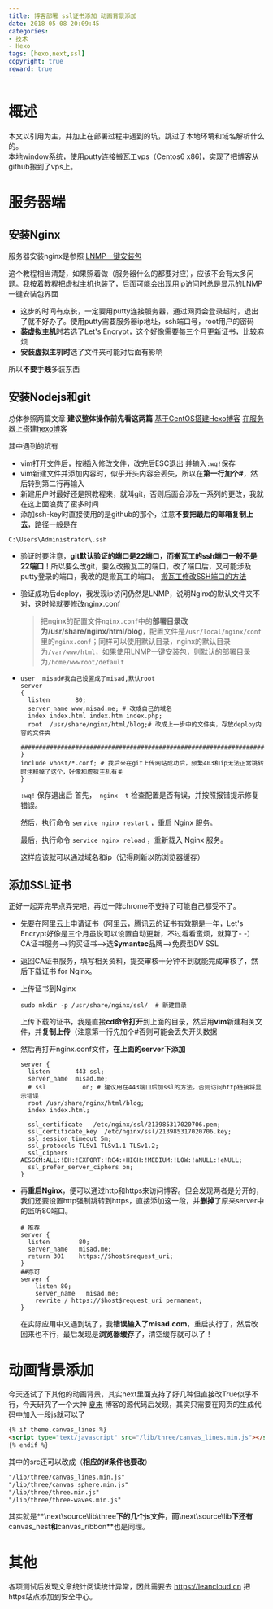 ```yaml
---
title: 博客部署 ssl证书添加 动画背景添加
date: 2018-05-08 20:09:45
categories: 
- 技术
- Hexo
tags: [hexo,next,ssl]
copyright: true
reward: true
---
```

# 概述
本文以引用为主，并加上在部署过程中遇到的坑，跳过了本地环境和域名解析什么的。  
本地window系统，使用putty连接搬瓦工vps（Centos6 x86)，实现了把博客从github搬到了vps上。
<!-- more -->
# 服务器端
## 安装Nginx

服务器安装nginx是参照 [LNMP一键安装包](https://lnmp.org/install.html)

这个教程相当清楚，如果照着做（服务器什么的都要对应），应该不会有太多问题。我按着教程把虚拟主机也装了，后面可能会出现用ip访问时总是显示的LNMP一键安装包界面

* 这步的时间有点长，一定要用putty连接服务器，通过网页会登录超时，退出了就不好办了。使用putty需要服务器ip地址，ssh端口号，root用户的密码
* **装虚拟主机**时若选了Let's Encrypt，这个好像需要每三个月更新证书，比较麻烦
* **安装虚拟主机时**选了文件夹可能对后面有影响

所以**不要手贱**多装东西

## 安装Nodejs和git

总体参照两篇文章  **建议整体操作前先看这两篇** 
[基于CentOS搭建Hexo博客](https://segmentfault.com/a/1190000012907499) 
[在服务器上搭建hexo博客](https://blog.csdn.net/moumaobuchiyu/article/details/70312740)

其中遇到的坑有

* vim打开文件后，按i插入修改文件，改完后ESC退出 并输入`:wq!`保存
* vim新建文件并添加内容时，似乎开头内容会丢失，所以在**第一行加个#**，然后转到第二行再输入
* 新建用户时最好还是照教程来，就叫git，否则后面会涉及一系列的更改，我就在这上面浪费了蛮多时间
* 添加ssh-key时直接使用的是github的那个，注意**不要把最后的邮箱复制上去**，路径一般是在

```
C:\Users\Administrator\.ssh
```

* 验证时要注意，**git默认验证的端口是22端口，而搬瓦工的ssh端口一般不是22端口**！所以要么改git，要么改搬瓦工的端口，改了端口后，又可能涉及putty登录的端口，我改的是搬瓦工的端口。 [搬瓦工修改SSH端口的方法](https://www.banwagong.net/203.html) 

* 验证成功后deploy，我发现ip访问仍然是LNMP，说明Nginx的默认文件夹不对，这时候就要修改nginx.conf

  >把nginx的配置文件`nginx.conf`中的**部署目录改为/usr/share/nginx/html/blog**，配置文件是`/usr/local/nginx/conf`里的`nginx.conf`；同样可以使用默认目录，nginx的默认目录为`/var/www/html`，如果使用LNMP一键安装包，则默认的部署目录为`/home/wwwroot/default`

* ```nginx
  user  misad#我自己设置成了misad,默认root
  server
  {
  	listen       80;
  	server_name www.misad.me; # 改成自己的域名
  	index index.html index.htm index.php;
  	root  /usr/share/nginx/html/blog;# 改成上一步中的文件夹，存放deploy内容的文件夹

  ##########################################################################
  }
  include vhost/*.conf; # 我后来在git上传网站成功后，频繁403和ip无法正常跳转时注释掉了这个，好像和虚拟主机有关
  }
  ```
  `:wq!` 保存退出后
  首先，`  nginx -t ` 检查配置是否有误，并按照报错提示修复错误。

  然后，执行命令 `service nginx restart` ，重启 Nginx 服务。

  最后，执行命令 `service nginx reload` ，重新载入 Nginx 服务。

  这样应该就可以通过域名和ip（记得刷新以防浏览器缓存）


## 添加SSL证书

正好一起弄完早点弄完吧，再过一阵chrome不支持了可能自己都受不了。

* 先要在阿里云上申请证书（阿里云，腾讯云的证书有效期是一年，Let's Encrypt好像是三个月虽说可以设置自动更新，不过看看蛮烦，就算了- -）  
CA证书服务—>购买证书—>选**Symantec**品牌—>免费型DV SSL

* 返回CA证书服务，填写相关资料，提交审核十分钟不到就能完成审核了，然后下载证书 for Nginx。

* 上传证书到Nginx

  ```
  sudo mkdir -p /usr/share/nginx/ssl/  # 新建目录
  ```
  上传下载的证书，我是直接**cd命令打开**到上面的目录，然后用**vim**新建相关文件，并**复制上传**（注意第一行先加个#否则可能会丢失开头数据

* 然后再打开nginx.conf文件，**在上面的server下添加**

  ```nginx
  server {
    listen       443 ssl;
    server_name  misad.me;
    # ssl          on; # 建议用在443端口后加ssl的方法，否则访问http链接将显示错误
    root /usr/share/nginx/html/blog;
    index index.html; 

    ssl_certificate   /etc/nginx/ssl/213985317020706.pem;
    ssl_certificate_key  /etc/nginx/ssl/213985317020706.key;
    ssl_session_timeout 5m;
    ssl_protocols TLSv1 TLSv1.1 TLSv1.2;
    ssl_ciphers AESGCM:ALL:!DH:!EXPORT:!RC4:+HIGH:!MEDIUM:!LOW:!aNULL:!eNULL;
    ssl_prefer_server_ciphers on;
  }
  ```


* 再**重启Nginx**，便可以通过http和https来访问博客。但会发现两者是分开的，我们还要设置http强制跳转到https，直接添加这一段，并**删掉**了原来server中的监听80端口。

  ```nginx
  # 推荐
  server {
    listen        80;
    server_name   misad.me;
    return 301    https://$host$request_uri;
  }
  ##亦可
  server {
      listen 80;
      server_name   misad.me;
      rewrite / https://$host$request_uri permanent;
  }
  ```

  在实际应用中又遇到坑了，我**错误输入了misad.com**，重启执行了，然后改回来也不行，最后发现是**浏览器缓存**了，清空缓存就可以了！

# 动画背景添加

今天还试了下其他的动画背景，其实next里面支持了好几种但直接改True似乎不行，今天研究了一个大神<font color="#FF0000" > [夏末](https://notes.wanghao.work/) </font>博客的源代码后发现，其实只需要在网页的生成代码中加入一段js就可以了

```html
{% if theme.canvas_lines %}
<script type="text/javascript" src="/lib/three/canvas_lines.min.js"></script>
{% endif %}
```

其中的src还可以改成（**相应的if条件也要改**）

```html
"/lib/three/canvas_lines.min.js"
"/lib/three/canvas_sphere.min.js"
"/lib/three/three.min.js"
"/lib/three/three-waves.min.js"
```

其实就是**\next\source\lib\three**下的几个js文件，而**\next\source\lib**下还有**canvas_nest**和**canvas_ribbon**也是同理。

# 其他
各项测试后发现文章统计阅读统计异常，因此需要去 https://leancloud.cn 把https站点添加到安全中心。


